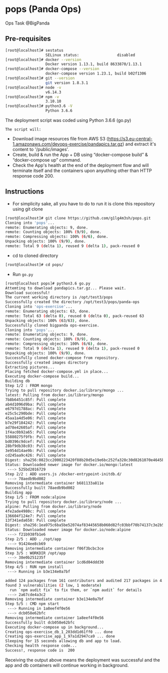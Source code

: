 # pops (Panda Ops)

Ops Task @BigPanda

## Pre-requisites

```bash
[root@localhost]# sestatus
                  SELinux status:                 disabled
[root@localhost]# docker --version
                  Docker version 1.13.1, build 8633870/1.13.1
[root@localhost]# docker-compose --version
                  docker-compose version 1.23.1, build b02f1306
[root@localhost]# git --version
                  git version 1.8.3.1
[root@localhost]# node -v
                  v6.14.3
[root@localhost]# npm -v
                  3.10.10
[root@localhost]# python3.6 -V
                  Python 3.6.6
```

The deployment script was coded using Python 3.6.6 (go.py)

`The script will:`
- Download image resources file from AWS S3 (https://s3.eu-central-1.amazonaws.com/devops-exercise/pandapics.tar.gz) and extract it's content to '/public/images'.
- Create, build & run the App + DB using “docker-compose build” & “docker-compose up” command.
- Check the App's health at the end of the deployment flow and will terminate itself and the containers upon anyuthing other than HTTP response code 200.

## Instructions
- For simplicity sake, all you have to do to run it is clone this repository using git clone
```bash
[root@localhost]# git clone https://github.com/g1lg4m3sh/pops.git
Cloning into 'pops'...
remote: Enumerating objects: 9, done.
remote: Counting objects: 100% (9/9), done.
remote: Compressing objects: 100% (6/6), done.
Unpacking objects: 100% (9/9), done.
remote: Total 9 (delta 1), reused 9 (delta 1), pack-reused 0
```
- cd to cloned directory
```bash
[root@localhost]# cd pops/
```
- Run `go.py`
```bash
[root@localhost pops]# python3.6 go.py
Attemting to download pandapics.tar.gz... Please wait.
Download successful!
The current working directory is /opt/test3/pops
Successfully created the directory /opt/test3/pops/panda-ops
Cloning into 'ops-exercise'...
remote: Enumerating objects: 63, done.
remote: Total 63 (delta 0), reused 0 (delta 0), pack-reused 63
Unpacking objects: 100% (63/63), done.
Successfully cloned bigpanda ops-exercise.
Cloning into 'pops'...
remote: Enumerating objects: 9, done.
remote: Counting objects: 100% (9/9), done.
remote: Compressing objects: 100% (6/6), done.
remote: Total 9 (delta 1), reused 9 (delta 1), pack-reused 0
Unpacking objects: 100% (9/9), done.
Successfully cloned docker-compose from repository.
Successfully created images directory
Extracting pictures...
Placing fetched docker-compose.yml in place...
Executing docker-compose build...
Building db
Step 1/2 : FROM mongo
Trying to pull repository docker.io/library/mongo ...
latest: Pulling from docker.io/library/mongo
7b8b6451c85f: Pull complete
ab4d1096d9ba: Pull complete
e6797d1788ac: Pull complete
e25c5c290bde: Pull complete
45aa1a4d5e06: Pull complete
b7e29f184242: Pull complete
ad78e42605af: Pull complete
1f4ac0b92a65: Pull complete
55880275f9fb: Pull complete
bd0396c9dcef: Pull complete
28bf9db38c03: Pull complete
3e954d14ae9b: Pull complete
cd245aa9c426: Pull complete
Digest: sha256:0823cc2000223420f88b20d5e19e6bc252fa328c30d8261070e4645b02183c6a
Status: Downloaded newer image for docker.io/mongo:latest
 ---> 525bd2016729
Step 2/2 : ADD users.js /docker-entrypoint-initdb.d/
 ---> 78aedb9bd002
Removing intermediate container b681133a811e
Successfully built 78aedb9bd002
Building app
Step 1/5 : FROM node:alpine
Trying to pull repository docker.io/library/node ...
alpine: Pulling from docker.io/library/node
4fe2ade4980c: Pull complete
136604f124e7: Pull complete
13f341eda658: Pull complete
Digest: sha256:1ea975c6ba5be52074af83445658b060d82fc03bbf70b74137c3e2b5452cee4f
Status: Downloaded newer image for docker.io/node:alpine
 ---> f21b938fb1e6
Step 2/5 : ADD . /opt/app
 ---> 91424ee8cb69
Removing intermediate container f06f3bcbc3ce
Step 3/5 : WORKDIR /opt/app
 ---> 38e0b251235f
Removing intermediate container 1cd6d04ddd30
Step 4/5 : RUN npm install
 ---> Running in b3e134e0a7bf

added 124 packages from 161 contributors and audited 217 packages in 4.761s
found 3 vulnerabilities (2 low, 1 moderate)
  run `npm audit fix` to fix them, or `npm audit` for details
 ---> 2a67cde4a3c2
Removing intermediate container b3e134e0a7bf
Step 5/5 : CMD npm start
 ---> Running in 1a8eef4f0e56
 ---> dcb058e62bfc
Removing intermediate container 1a8eef4f0e56
Successfully built dcb058e62bfc
Executing docker-compose up in background...
Creating ops-exercise_db_1_203dd1d61ff0 ... done
Creating ops-exercise_app_1_97a1d2947ca9 ... done
Sleeping for 15 seconds allowing db and app to load.
Checking health response code...
Success!, response code is  200
```
Receiving the output above means the deployment was successful and the app and db containers will continue working in background.
